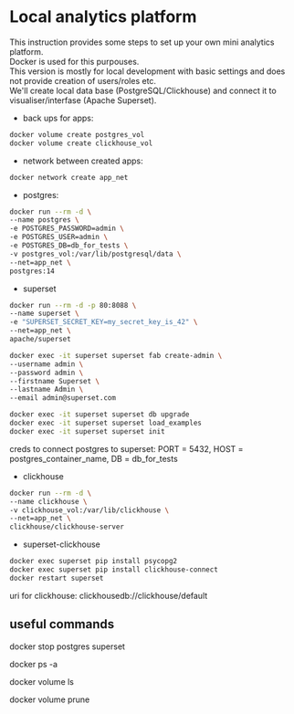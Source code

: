 # Local analytics platform

This instruction provides some steps to set up your own mini analytics platform.  
Docker is used for this purpouses.  
This version is mostly for local development with basic settings and does not provide creation of users/roles etc.  
We'll create local data base (PostgreSQL/Clickhouse) and connect it to visualiser/interfase (Apache Superset).  

- back ups for apps:

```bash
docker volume create postgres_vol
docker volume create clickhouse_vol
```

- network between created apps:

```bash
docker network create app_net
```

- postgres:

```bash
docker run --rm -d \
--name postgres \
-e POSTGRES_PASSWORD=admin \
-e POSTGRES_USER=admin \
-e POSTGRES_DB=db_for_tests \
-v postgres_vol:/var/lib/postgresql/data \
--net=app_net \
postgres:14
```

- superset

```bash
docker run --rm -d -p 80:8088 \
--name superset \
-e "SUPERSET_SECRET_KEY=my_secret_key_is_42" \
--net=app_net \
apache/superset

docker exec -it superset superset fab create-admin \
--username admin \
--password admin \
--firstname Superset \
--lastname Admin \
--email admin@superset.com 

docker exec -it superset superset db upgrade
docker exec -it superset superset load_examples
docker exec -it superset superset init
```

creds to connect postgres to superset: PORT = 5432, HOST = postgres_container_name, DB = db_for_tests

- clickhouse

```bash
docker run --rm -d \
--name clickhouse \
-v clickhouse_vol:/var/lib/clickhouse \
--net=app_net \
clickhouse/clickhouse-server
```

- superset-clickhouse

```bash
docker exec superset pip install psycopg2
docker exec superset pip install clickhouse-connect
docker restart superset
```

uri for clickhouse: clickhousedb://clickhouse/default

## useful commands

docker stop postgres superset

docker ps -a

docker volume ls

docker volume prune

